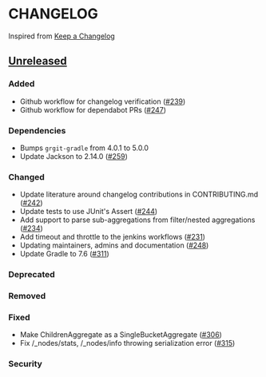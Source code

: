 # CHANGELOG
Inspired from [Keep a Changelog](https://keepachangelog.com/en/1.0.0/)

## [Unreleased]
### Added
- Github workflow for changelog verification ([#239](https://github.com/opensearch-project/opensearch-java/pull/239))
- Github workflow for dependabot PRs ([#247](https://github.com/opensearch-project/opensearch-java/pull/247))

### Dependencies
- Bumps `grgit-gradle` from 4.0.1 to 5.0.0
- Update Jackson to 2.14.0 ([#259](https://github.com/opensearch-project/opensearch-java/pull/259))

### Changed
- Update literature around changelog contributions in CONTRIBUTING.md ([#242](https://github.com/opensearch-project/opensearch-java/pull/242))
- Update tests to use JUnit's Assert ([#244](https://github.com/opensearch-project/opensearch-java/pull/244))
- Add support to parse sub-aggregations from filter/nested aggregations ([#234](https://github.com/opensearch-project/opensearch-java/pull/234))
- Add timeout and throttle to the jenkins workflows ([#231](https://github.com/opensearch-project/opensearch-java/pull/231)) 
- Updating maintainers, admins and documentation ([#248](https://github.com/opensearch-project/opensearch-java/pull/248))
- Update Gradle to 7.6 ([#311](https://github.com/opensearch-project/opensearch-java/pull/311))

### Deprecated

### Removed

### Fixed
- Make ChildrenAggregate as a SingleBucketAggregate ([#306](https://github.com/opensearch-project/opensearch-java/pull/306))
- Fix /_nodes/stats, /_nodes/info throwing serialization error ([#315](https://github.com/opensearch-project/opensearch-java/pull/315))

### Security


[Unreleased]: https://github.com/opensearch-project/opensearch-java/compare/2.0...HEAD
